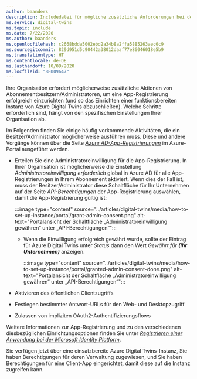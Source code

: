 ```yaml
---
author: baanders
description: Includedatei für mögliche zusätzliche Anforderungen bei der Einrichtung von Azure Digital Twins
ms.service: digital-twins
ms.topic: include
ms.date: 7/22/2020
ms.author: baanders
ms.openlocfilehash: c2668bdda5002ebd2a34b8a2ffa5885263aec0c9
ms.sourcegitcommit: 829d951d5c90442a38012daaf77e86046018e5b9
ms.translationtype: HT
ms.contentlocale: de-DE
ms.lasthandoff: 10/09/2020
ms.locfileid: "88009647"
---
```

Ihre Organisation erfordert möglicherweise zusätzliche Aktionen von Abonnementbesitzern/Administratoren, um eine App-Registrierung erfolgreich einzurichten (und so das Einrichten einer funktionsbereiten Instanz von Azure Digital Twins abzuschließen). Welche Schritte erforderlich sind, hängt von den spezifischen Einstellungen Ihrer Organisation ab.

Im Folgenden finden Sie einige häufig vorkommende Aktivitäten, die ein Besitzer/Administrator möglicherweise ausführen muss. Diese und andere Vorgänge können über die Seite [*Azure AD-App-Registrierungen*](https://portal.azure.com/#blade/Microsoft_AAD_IAM/ActiveDirectoryMenuBlade/RegisteredApps) im Azure-Portal ausgeführt werden.
* Erteilen Sie eine Administratoreinwilligung für die App-Registrierung. In Ihrer Organisation ist möglicherweise die Einstellung *Administratoreinwilligung erforderlich* global in Azure AD für alle App-Registrierungen in Ihrem Abonnement aktiviert. Wenn dies der Fall ist, muss der Besitzer/Administrator diese Schaltfläche für Ihr Unternehmen auf der Seite *API-Berechtigungen* der App-Registrierung auswählen, damit die App-Registrierung gültig ist:

    :::image type="content" source="../articles/digital-twins/media/how-to-set-up-instance/portal/grant-admin-consent.png" alt-text="Portalansicht der Schaltfläche „Administratoreinwilligung gewähren“ unter „API-Berechtigungen“":::
  - Wenn die Einwilligung erfolgreich gewährt wurde, sollte der Eintrag für Azure Digital Twins unter *Status* dann den Wert _Gewährt für **(Ihr Unternehmen)**_ anzeigen.
   
    :::image type="content" source="../articles/digital-twins/media/how-to-set-up-instance/portal/granted-admin-consent-done.png" alt-text="Portalansicht der Schaltfläche „Administratoreinwilligung gewähren“ unter „API-Berechtigungen“":::
* Aktivieren des öffentlichen Clientzugriffs
* Festlegen bestimmter Antwort-URLs für den Web- und Desktopzugriff
* Zulassen von impliziten OAuth2-Authentifizierungsflows

Weitere Informationen zur App-Registrierung und zu den verschiedenen diesbezüglichen Einrichtungsoptionen finden Sie unter [*Registrieren einer Anwendung bei der Microsoft Identity Platform*](https://docs.microsoft.com/graph/auth-register-app-v2).

Sie verfügen jetzt über eine einsatzbereite Azure Digital Twins-Instanz, Sie haben Berechtigungen für deren Verwaltung zugewiesen, und Sie haben Berechtigungen für eine Client-App eingerichtet, damit diese auf die Instanz zugreifen kann.